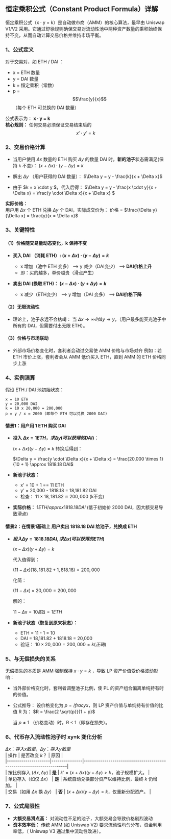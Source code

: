 ## 恒定乘积公式（Constant Product Formula）详解  
恒定乘积公式（x · y = k）是自动做市商（AMM）的核心算法，最早由 Uniswap V1/V2 采用。它通过舒徐规则确保交易对流动性池中两种资产数量的乘积始终保持不变，从而自动计算交易价格并维持市场平衡。  

### 1、公式定义  
对于交易对，如 ETH / DAI ：
- x = ETH 数量
- y = DAI 数量
- k = 恒定乘积（常数）          
- p =  $$\frac{y}{x}$$ （每个 ETH 可兑换的 DAI 数量）    

公式表示为： **x · y = k**  
**核心规则：** 任何交易必须保证交易结束后的 $$x' \cdot y' = k$$   

### 2、交易价格计算  
- 当用户使用 $\Delta x$ 数量的 ETH 购买 $\Delta y$ 的数量 DAI 时，**新的池子**状态需满足(保持 k 不变)：
  $(x + \Delta x) \cdot (y - \Delta y) = k$

- 解出 $\Delta y$ （用户获得的 DAI 数量）：
  $\Delta y = y - \frac{k}{x + \Delta x}$

- 由于 $k = x \cdot y $，代入后得： $\Delta y = y - \frac{x \cdot y}{x + \Delta x} = \frac{y \cdot \Delta x}{x + \Delta x} $   

**实际价格：**  
用户用 $\Delta x$ 个 ETH 兑换 $\Delta y$ 个 DAI，实际成交价为：
价格 = $\frac{\Delta y}{\Delta x} = \frac{y}{x = \Delta x}$

### 3、关键特性  
#### （1）价格随交易量动态变化，k 保持不变  
- **买入 DAI （消耗 ETH）: $(x + \Delta x) \cdot (y - \Delta y) = k$**
  
  - x 增加（池中 ETH 变多） --> y 减少（DAI变少） --> **DAI价格上升**
  - 即：买的越多，单价越贵（滑点产生）
- **卖出 DAI (换取 ETH)： $(x - \Delta x) \cdot (y + \Delta y) = k$**  
  - x 减少（ETH变少） --> y 增加（DAI 变多） --> **DAI价格下降**
#### （2）无限流动性  

- 理论上，池子永远不会枯竭：
  当 $\Delta x \to \infty 时 \Delta  y \to y$，（用户最多能买光池子中所有的 DAI，但需要付出无限 ETH）。

#### （3）价格与市场联动  
- 外部市场价格变化时，套利者会动过交易使 AMM 价格与市场对齐
  例如：若 ETH 市价上涨，套利者会从 AMM 低价买入 ETH，直到 AMM 的 ETH 价格同步上涨

### 4、实例演算  
假设 ETH / DAI 池初始状态：
```
x = 10 ETH
y = 20,000 DAI
k = 10 x 20,000 = 200,000
p = y / x = 2000 (即每个 ETH 可以兑换 2000 DAI)
```
#### 情景1：用户用 1 ETH 购买 DAI   
- **投入 $\Delta x = 1 ETH， 求 \Delta y (可以获得的 DAI)$**：

  $(x + \Delta x)(y - \Delta y) = k$ 转换后得到：

  $\Delta y = \frac{y \cdot \Delta x}{x + \Delta x} = \frac{20,000 \times 1}{10 + 1} \approx 1818.18 DAI$

- **新池子状态：**
  -  x' = 10 + 1 == 11 ETH
  -  y' = 20,000 - 1818.18 = 18,181.82 DAI
  -  检查： $11 \times 18,181.82 \approx 200,000$ (k不变)

- **实际价格：**
  $1 ETH /approx 1818.18 DAI$ (低于初始价 2000 DAI，因大额交易导致滑点)

#### 情景2：在情景1基础上 用户卖出 1818.18 DAI 给池子，兑换成 ETH  
- **$投入 \Delta y = 1818.18 DAI , 求 \Delta x (可以获得的 ETH)$**
  
     $(x - \Delta x)(y + \Delta y) = k$

  代入值得到：  

     $(11 - \Delta x)(18,181.82 + 1,818.18) = 200,000$  

  化简： 

     $(11 - \Delta x) \times 20,000 = 200,000$

  解的：

     $11 - \Delta x = 10 即 \Delta = 1 ETH$

- **新池子状态（恢复到原来状态）：**  
  - ETH = 11 - 1 = 10 
  - DAI = 18,181.82 + 1818.18 = 20,000
  - 验证： $10 \times 20,000 = 200,000 = k(正确)$ 

 ### 5、与无偿损失的关系    
 无偿损失的本质是 AMM 强制保持 $x \cdot y = k$ ，导致 LP 资产价值受价格波动影响：    
 - 当外部价格变化时，套利者调整池子比例，使 PL 的资产组合偏离单纯持有时的价值。
 - 公式推导：
   设价格变化为 $p = /frac{y}{x}$，则 LP 资产价值与单纯持有价值的比值 R 为：
   $R = \frac{2 \sqrt{p}}{1 + p}$

   当 $p \neq 1$ （价格变动）时，R < 1（即存在损失）。

### 6、代币存入流动性池子时 xy=k 变化分析   
$\Delta x：存入x数量 ， \Delta y：存入y数量$  
| 操作                | 是否改变 $k$？ | 原因                                                                 |  
|---------------------|---------------|----------------------------------------------------------------------|  
| 按比例存入 $(\Delta x, \Delta y)$ | **是**         | $k' = (x + \Delta x)(y + \Delta y) > k$，池子规模扩大。              |  
| 单边存入（如仅 $\Delta x$）      | **是**         | 系统自动兑换部分资产以维持比例，最终 $k$ 仍增加。                     |  
| 交易（如用 $\Delta x$ 换 $\Delta y$） | **否**         | $(x + \Delta x)(y - \Delta y) = k$，仅重新分配资产。                  |  



### 7、公式局限性  
- **大额交易滑点高：** 对流动性不足的池子，大额交易会导致价格剧烈波动
- **资本效率低：** 传统 AMM (如 Uniswap V2) 要求流动性均匀分布，资金利用率低，（ Uniswap V3 通过集中流动性改进）。  


